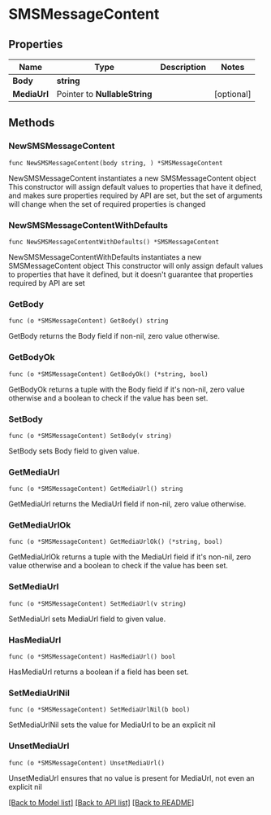 # SMSMessageContent

## Properties

Name | Type | Description | Notes
------------ | ------------- | ------------- | -------------
**Body** | **string** |  | 
**MediaUrl** | Pointer to **NullableString** |  | [optional] 

## Methods

### NewSMSMessageContent

`func NewSMSMessageContent(body string, ) *SMSMessageContent`

NewSMSMessageContent instantiates a new SMSMessageContent object
This constructor will assign default values to properties that have it defined,
and makes sure properties required by API are set, but the set of arguments
will change when the set of required properties is changed

### NewSMSMessageContentWithDefaults

`func NewSMSMessageContentWithDefaults() *SMSMessageContent`

NewSMSMessageContentWithDefaults instantiates a new SMSMessageContent object
This constructor will only assign default values to properties that have it defined,
but it doesn't guarantee that properties required by API are set

### GetBody

`func (o *SMSMessageContent) GetBody() string`

GetBody returns the Body field if non-nil, zero value otherwise.

### GetBodyOk

`func (o *SMSMessageContent) GetBodyOk() (*string, bool)`

GetBodyOk returns a tuple with the Body field if it's non-nil, zero value otherwise
and a boolean to check if the value has been set.

### SetBody

`func (o *SMSMessageContent) SetBody(v string)`

SetBody sets Body field to given value.


### GetMediaUrl

`func (o *SMSMessageContent) GetMediaUrl() string`

GetMediaUrl returns the MediaUrl field if non-nil, zero value otherwise.

### GetMediaUrlOk

`func (o *SMSMessageContent) GetMediaUrlOk() (*string, bool)`

GetMediaUrlOk returns a tuple with the MediaUrl field if it's non-nil, zero value otherwise
and a boolean to check if the value has been set.

### SetMediaUrl

`func (o *SMSMessageContent) SetMediaUrl(v string)`

SetMediaUrl sets MediaUrl field to given value.

### HasMediaUrl

`func (o *SMSMessageContent) HasMediaUrl() bool`

HasMediaUrl returns a boolean if a field has been set.

### SetMediaUrlNil

`func (o *SMSMessageContent) SetMediaUrlNil(b bool)`

 SetMediaUrlNil sets the value for MediaUrl to be an explicit nil

### UnsetMediaUrl
`func (o *SMSMessageContent) UnsetMediaUrl()`

UnsetMediaUrl ensures that no value is present for MediaUrl, not even an explicit nil

[[Back to Model list]](../README.md#documentation-for-models) [[Back to API list]](../README.md#documentation-for-api-endpoints) [[Back to README]](../README.md)


